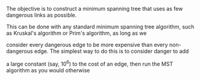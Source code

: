 The objective is to construct a minimum spanning tree that uses as few dangerous links as possible. 

This can be done with any standard minimum spanning tree algorithm, such as Kruskal's algorithm or Prim's algorithm, as long as we 

consider every dangerous edge to be more expensive than every non-dangerous edge. The simplest way to do this is to consider danger to add 

a large constant (say, 10<sup>6</sup>) to the cost of an edge, then run the MST algorithm as you would otherwise

